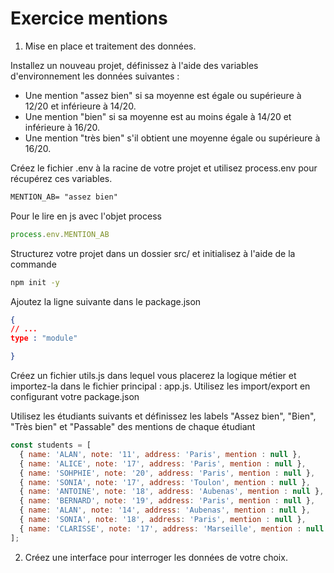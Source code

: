 
# Exercice mentions

1. Mise en place et traitement des données.

Installez un nouveau projet, définissez à l'aide des variables d'environnement les données suivantes :

- Une mention "assez bien" si sa moyenne est égale ou supérieure à 12/20 et inférieure à 14/20.
- Une mention "bien" si sa moyenne est au moins égale à 14/20 et inférieure à 16/20.
- Une mention "très bien" s'il obtient une moyenne égale ou supérieure à 16/20.

Créez le fichier .env à la racine de votre projet et utilisez process.env pour récupérez ces variables.

```txt
MENTION_AB= "assez bien"
```

Pour le lire en js avec l'objet process

```js
process.env.MENTION_AB
```

Structurez votre projet dans un dossier src/ et initialisez à l'aide de la commande 

```bash
npm init -y
```

Ajoutez la ligne suivante dans le package.json

```json
{
// ...
type : "module"

}

```

Créez un fichier utils.js dans lequel vous placerez la logique métier et importez-la dans le fichier principal : app.js. Utilisez les import/export en configurant votre package.json

Utilisez les étudiants suivants et définissez les labels "Assez bien", "Bien", "Très bien" et "Passable" des mentions de chaque étudiant

```js
const students = [
  { name: 'ALAN', note: '11', address: 'Paris', mention : null },
  { name: 'ALICE', note: '17', address: 'Paris', mention : null },
  { name: 'SOHPHIE', note: '20', address: 'Paris', mention : null },
  { name: 'SONIA', note: '17', address: 'Toulon', mention : null },
  { name: 'ANTOINE', note: '18', address: 'Aubenas', mention : null },
  { name: 'BERNARD', note: '19', address: 'Paris', mention : null },
  { name: 'ALAN', note: '14', address: 'Aubenas', mention : null },
  { name: 'SONIA', note: '18', address: 'Paris', mention : null },
  { name: 'CLARISSE', note: '17', address: 'Marseille', mention : null }
];
```

2. Créez une interface pour interroger les données de votre choix.
